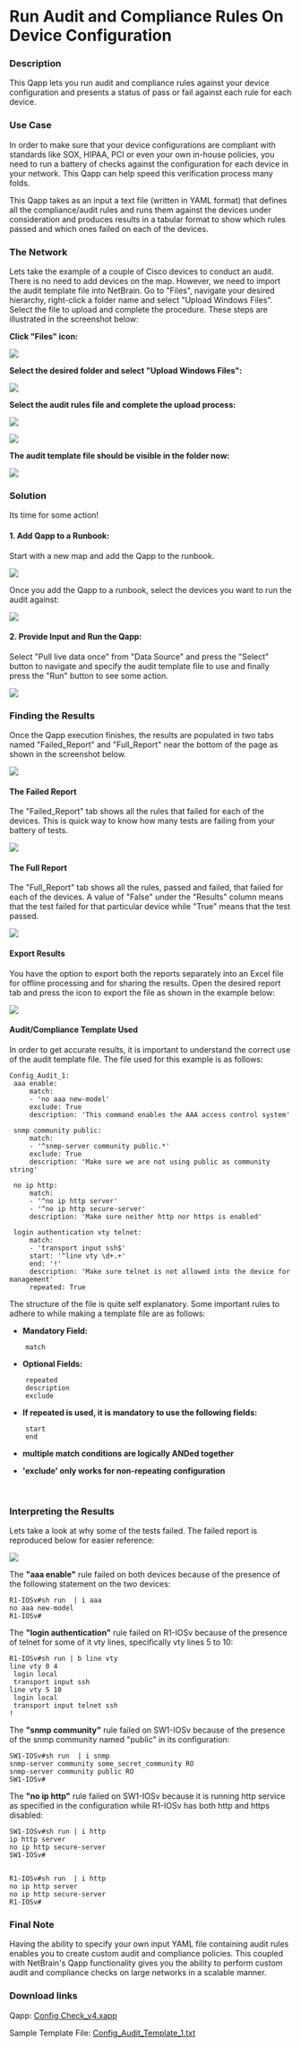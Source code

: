 # Run Audit and Compliance Rules On Device Configuration 


### Description

This Qapp lets you run audit and compliance rules against your device configuration and presents a status of pass or fail against each rule for each device.

### Use Case

In order to make sure that your device configurations are compliant with standards like SOX, HIPAA, PCI or even your own in-house policies, you need to run a battery of checks against the configuration for each device in your network. This Qapp can help speed this verification process many folds.

This Qapp takes as an input a text file (written in YAML format) that defines all the compliance/audit rules and runs them against the devices under consideration and produces results in a tabular format to show which rules passed and which ones failed on each of the devices.

### The Network

Lets take the example of a couple of Cisco devices to conduct an audit. There is no need to add devices on the map. However, we need to import the audit template file into NetBrain. Go to "Files", navigate your desired hierarchy, right-click a folder name and select "Upload Windows Files". Select the file to upload and complete the procedure. These steps are illustrated in the screenshot below:

__Click "Files" icon:__

![](images/qapp_audit_click_files_icon.png)

__Select the desired folder and select "Upload Windows Files":__

![](images/qapp_audit_select_upload.png)

__Select the audit rules file and complete the upload process:__

![](images/qapp_audit_upload_02.png)

![](images/qapp_audit_upload_03.png)

__The audit template file should be visible in the folder now:__

![](images/qapp_audit_upload_04.png)


### Solution

Its time for some action!

#### 1. Add Qapp to a Runbook:
Start with a new map and add the Qapp to the runbook.

![](images/qapp_audit_add_to_runbook.png)


Once you add the Qapp to a runbook, select the devices you want to run the audit against:

![](images/qapp_audit_select_devices.png)


#### 2. Provide Input and Run the Qapp:
Select "Pull live data once" from "Data Source" and press the "Select" button to navigate and specify the audit template file to use and finally press the "Run" button to see some action.

![](images/qapp_audit_select_template.png)


### Finding the Results

Once the Qapp execution finishes, the results are populated in two tabs named "Failed_Report" and "Full_Report" near the bottom of the page as shown in the screenshot below.

![](images/qapp_audit_results.png)


#### The Failed Report

The "Failed_Report" tab shows all the rules that failed for each of the devices. This is quick way to know how many tests are failing from your battery of tests.

![](images/qapp_audit_failed_report.png)

#### The Full Report

The "Full_Report" tab shows all the rules, passed and failed, that failed for each of the devices. A value of "False" under the "Results" column means that the test failed for that particular device while "True" means that the test passed.

![](images/qapp_audit_full_report.png)


#### Export Results

You have the option to export both the reports separately into an Excel file for offline processing and for sharing the results. Open the desired report tab and press the icon to export the file as shown in the example below:

![](images/qapp_audit_export_results.png)



#### Audit/Compliance Template Used

In order to get accurate results, it is important to understand the correct use of the audit template file. The file used for this example is as follows:

```
Config_Audit_1:
 aaa enable:
     match:
     - 'no aaa new-model'
     exclude: True
     description: 'This command enables the AAA access control system'

 snmp community public:
     match:
     - '^snmp-server community public.*'
     exclude: True
     description: 'Make sure we are not using public as community string'

 no ip http:
     match:
     - '^no ip http server'
     - '^no ip http secure-server'
     description: 'Make sure neither http nor https is enabled'

 login authentication vty telnet:
     match:
     - 'transport input ssh$'
     start: '^line vty \d+.+'
     end: '!'
     description: 'Make sure telnet is not allowed into the device for management'
     repeated: True

```

The structure of the file is quite self explanatory. Some important rules to adhere to while making a template file are as follows:

* __Mandatory Field:__
```
    match
```

* __Optional Fields:__
```
    repeated
    description
    exclude
```

* __If repeated is used, it is mandatory to use the following fields:__
```
    start
    end
```


* __multiple match conditions are logically ANDed together__

* __'exclude' only works for non-repeating configuration__

<BR>

### Interpreting the Results

Lets take a look at why some of the tests failed. The failed report is reproduced below for easier reference:

![](images/qapp_audit_failed_report.png)

The __"aaa enable"__ rule failed on both devices because of the presence of the following statement on the two devices:

```
R1-IOSv#sh run  | i aaa
no aaa new-model
R1-IOSv#
```

The __"login authentication"__ rule failed on R1-IOSv because of the presence of telnet for some of it vty lines, specifically vty lines 5 to 10:

```
R1-IOSv#sh run | b line vty
line vty 0 4
 login local
 transport input ssh
line vty 5 10
 login local
 transport input telnet ssh
!
```

The __"snmp community"__ rule failed on SW1-IOSv because of the presence of the snmp community named "public" in its configuration:

```
SW1-IOSv#sh run  | i snmp
snmp-server community some_secret_community RO
snmp-server community public RO
SW1-IOSv#
```

The __"no ip http"__ rule failed on SW1-IOSv because it is running http service as specified in the configuration while R1-IOSv has both http and https disabled:

```
SW1-IOSv#sh run | i http
ip http server
no ip http secure-server
SW1-IOSv#


R1-IOSv#sh run  | i http
no ip http server
no ip http secure-server
R1-IOSv#
````


### Final Note

Having the ability to specify your own input YAML file containing audit rules enables you to create custom audit and compliance policies. This coupled with NetBrain's Qapp functionality gives you the ability to perform custom audit and compliance checks on large networks in a scalable manner.


### Download links
Qapp: [Config Check_v4.xapp](resources/Config%20Check_v4.xapp)

Sample Template File: [Config_Audit_Template_1.txt](resources/Config_Audit_Template_1.txt)

<BR><BR>



<!---

Tags: #qapp #audit #compliance

http://192.168.29.94/map.html?t=8b26ed3e-4c8c-45ac-677d-9485779ca2b3&d=3da25e68-c5bb-4425-9d8c-3eac1e53b6e0&id=8e669745-b4dd-6cdb-4ca1-8ef68b535e4c&rba=2b7287fe-4c0d-a74b-efac-e4d642e42418

--->